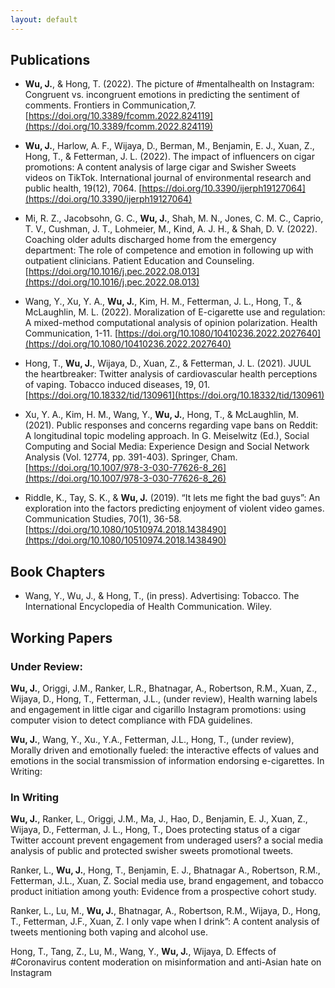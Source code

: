 ```yaml
---
layout: default
---
```


## Publications

- **Wu, J.**, & Hong, T. (2022). The picture of #mentalhealth on Instagram: Congruent vs. incongruent emotions in predicting the sentiment of comments. Frontiers in Communication,7. [https://doi.org/10.3389/fcomm.2022.824119](https://doi.org/10.3389/fcomm.2022.824119)

- **Wu, J.**, Harlow, A. F., Wijaya, D., Berman, M., Benjamin, E. J., Xuan, Z., Hong, T., & Fetterman, J. L. (2022). The impact of influencers on cigar promotions: A content analysis of large cigar and Swisher Sweets videos on TikTok. International journal of environmental research and public health, 19(12), 7064. [https://doi.org/10.3390/ijerph19127064](https://doi.org/10.3390/ijerph19127064) 

- Mi, R. Z., Jacobsohn, G. C., **Wu, J.**, Shah, M. N., Jones, C. M. C., Caprio, T. V., Cushman, J. T., Lohmeier, M., Kind, A. J. H., & Shah, D. V. (2022). Coaching older adults discharged home from the emergency department: The role of competence and emotion in following up with outpatient clinicians. Patient Education and Counseling. [https://doi.org/10.1016/j.pec.2022.08.013](https://doi.org/10.1016/j.pec.2022.08.013)

- Wang, Y., Xu, Y. A., **Wu, J.**, Kim, H. M., Fetterman, J. L., Hong, T., & McLaughlin, M. L. (2022). Moralization of E-cigarette use and regulation: A mixed-method computational analysis of opinion polarization. Health Communication, 1-11. [https://doi.org/10.1080/10410236.2022.2027640](https://doi.org/10.1080/10410236.2022.2027640)

- Hong, T., **Wu, J.**, Wijaya, D., Xuan, Z., & Fetterman, J. L. (2021). JUUL the heartbreaker: Twitter analysis of cardiovascular health perceptions of vaping. Tobacco induced diseases, 19, 01. [https://doi.org/10.18332/tid/130961](https://doi.org/10.18332/tid/130961)

- Xu, Y. A., Kim, H. M., Wang, Y., **Wu, J.**, Hong, T., & McLaughlin, M. (2021). Public responses and concerns regarding vape bans on Reddit: A longitudinal topic modeling approach. In G. Meiselwitz (Ed.), Social Computing and Social Media: Experience Design and Social Network Analysis (Vol. 12774, pp. 391-403). Springer, Cham. [https://doi.org/10.1007/978-3-030-77626-8_26](https://doi.org/10.1007/978-3-030-77626-8_26)

- Riddle, K., Tay, S. K., & **Wu, J.** (2019). “It lets me fight the bad guys”: An exploration into the factors predicting enjoyment of violent video games. Communication Studies, 70(1), 36-58.[https://doi.org/10.1080/10510974.2018.1438490](https://doi.org/10.1080/10510974.2018.1438490)

## Book Chapters
- Wang, Y., Wu, J., & Hong, T., (in press). Advertising: Tobacco. The International Encyclopedia of Health Communication. Wiley.

## Working Papers

### Under Review: 
**Wu, J.**, Origgi, J.M., Ranker, L.R., Bhatnagar, A., Robertson, R.M., Xuan, Z., Wijaya, D., Hong, T., Fetterman, J.L., (under review), Health warning labels and engagement in little cigar and cigarillo Instagram promotions: using computer vision to detect compliance with FDA guidelines.

**Wu, J.**, Wang, Y., Xu., Y.A., Fetterman, J.L., Hong, T., (under review), Morally driven and emotionally fueled: the interactive effects of values and emotions in the social transmission of information endorsing e-cigarettes.
In Writing:

### In Writing
**Wu, J.**, Ranker, L., Origgi, J.M., Ma, J., Hao, D., Benjamin, E. J., Xuan, Z., Wijaya, D., Fetterman, J. L., Hong, T., Does protecting status of a cigar Twitter account prevent engagement from underaged users? a social media analysis of public and protected swisher sweets promotional tweets.

Ranker, L., **Wu, J.**, Hong, T., Benjamin, E. J., Bhatnagar A., Robertson, R.M., Fetterman, J.L., Xuan, Z. Social media use, brand engagement, and tobacco product initiation among youth: Evidence from a prospective cohort study.

Ranker, L., Lu, M., **Wu, J.**, Bhatnagar, A., Robertson, R.M., Wijaya, D., Hong, T., Fetterman, J.F., Xuan, Z. I only vape when I drink”: A content analysis of tweets mentioning both vaping and alcohol use.

Hong, T., Tang, Z., Lu, M., Wang, Y., **Wu, J.**, Wijaya, D. Effects of #Coronavirus content moderation on misinformation and anti-Asian hate on Instagram

